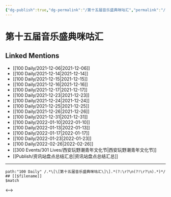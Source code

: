 ```yaml
---
{"dg-publish":true,"dg-permalink":"/第十五届音乐盛典咪咕汇","permalink":"/第十五届音乐盛典咪咕汇/","created":"2022-12-22T15:34:27.000+08:00","updated":"2023-04-10T16:31:25.434+08:00"}
---
```


# 第十五届音乐盛典咪咕汇

## Linked Mentions
- [[100 Daily/2021-12-06\|2021-12-06]]
- [[100 Daily/2021-12-14\|2021-12-14]]
- [[100 Daily/2021-12-15\|2021-12-15]]
- [[100 Daily/2021-12-16\|2021-12-16]]
- [[100 Daily/2021-12-17\|2021-12-17]]
- [[100 Daily/2021-12-23\|2021-12-23]]
- [[100 Daily/2021-12-24\|2021-12-24]]
- [[100 Daily/2021-12-25\|2021-12-25]]
- [[100 Daily/2021-12-26\|2021-12-26]]
- [[100 Daily/2021-12-31\|2021-12-31]]
- [[100 Daily/2022-01-10\|2022-01-10]]
- [[100 Daily/2022-01-13\|2022-01-13]]
- [[100 Daily/2022-01-17\|2022-01-17]]
- [[100 Daily/2022-01-23\|2022-01-23]]
- [[100 Daily/2022-02-26\|2022-02-26]]
- [[300 Events/301 Lives/西安玩野潮青年文化节\|西安玩野潮青年文化节]]
- [[Publish/资讯站盘点总结汇总\|资讯站盘点总结汇总]]


---

```expander
path:"100 Daily" /.*\[\[第十五届音乐盛典咪咕汇\]\].*(?:\r?\n(?!\r?\n).*)*/
## [[$filename]]
$match
```

<-->